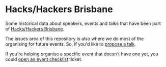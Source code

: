 # Hacks/Hackers Brisbane

Some historical data about speakers, events and talks that have been part of [Hacks/Hackers Brisbane](https://www.meetup.com/Hacks-Hackers-Brisbane/).

The issues area of this repository is also where we do most of the organising for future events. So, if you'd like to [propose a talk](https://github.com/quantsquills/meetups/issues/new?template=talk_proposal.md&labels=talk-proposal).

If you're helping organise a specific event that doesn't have one yet, you could [open an event checklist](https://github.com/quantsquills/meetups/issues/new?template=event_checklist.md&labels=event) ticket.
